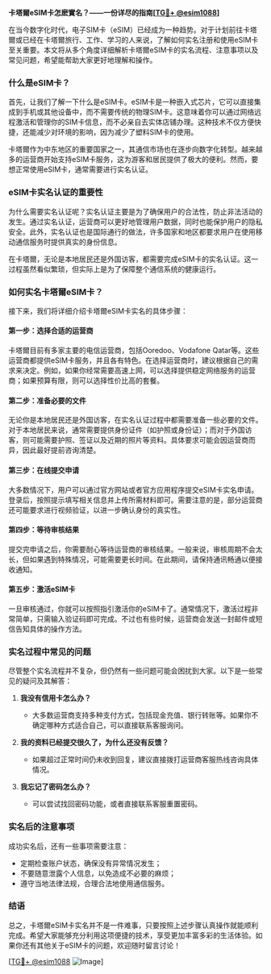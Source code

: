 **卡塔爾eSIM卡怎麽實名？——一份详尽的指南[[TG💪+ @esim1088](https://t.me/s/esim1088)]**

在当今数字化时代，电子SIM卡（eSIM）已经成为一种趋势。对于计划前往卡塔爾或已经在卡塔爾旅行、工作、学习的人来说，了解如何实名注册和使用eSIM卡至关重要。本文将从多个角度详细解析卡塔爾eSIM卡的实名流程、注意事项以及常见问题，希望能帮助大家更好地理解和操作。

### 什么是eSIM卡？

首先，让我们了解一下什么是eSIM卡。eSIM卡是一种嵌入式芯片，它可以直接集成到手机或其他设备中，而不需要传统的物理SIM卡。这意味着你可以通过网络远程激活和管理你的SIM卡信息，而不必亲自去实体店铺办理。这种技术不仅方便快捷，还能减少对环境的影响，因为减少了塑料SIM卡的使用。

卡塔爾作为中东地区的重要国家之一，其通信市场也在逐步向数字化转型。越来越多的运营商开始支持eSIM卡服务，这为游客和居民提供了极大的便利。然而，要想正常使用eSIM卡，通常需要进行实名认证。

### eSIM卡实名认证的重要性

为什么需要实名认证呢？实名认证主要是为了确保用户的合法性，防止非法活动的发生。通过实名认证，运营商可以更好地管理用户数据，同时也能保护用户的隐私安全。此外，实名认证也是国际通行的做法，许多国家和地区都要求用户在使用移动通信服务时提供真实的身份信息。

在卡塔爾，无论是本地居民还是外国访客，都需要完成eSIM卡的实名认证。这一过程虽然看似繁琐，但实际上是为了保障整个通信系统的健康运行。

### 如何实名卡塔爾eSIM卡？

接下来，我们将详细介绍卡塔爾eSIM卡实名的具体步骤：

#### 第一步：选择合适的运营商

卡塔爾目前有多家主要的电信运营商，包括Ooredoo、Vodafone Qatar等。这些运营商都提供eSIM卡服务，并且各有特色。在选择运营商时，建议根据自己的需求来决定。例如，如果你经常需要高速上网，可以选择提供稳定网络服务的运营商；如果预算有限，则可以选择性价比高的套餐。

#### 第二步：准备必要的文件

无论你是本地居民还是外国访客，在实名认证过程中都需要准备一些必要的文件。对于本地居民来说，通常需要提供身份证件（如护照或身份证）；而对于外国访客，则可能需要护照、签证以及近期的照片等资料。具体要求可能会因运营商而异，因此最好提前咨询清楚。

#### 第三步：在线提交申请

大多数情况下，用户可以通过官方网站或者官方应用程序提交eSIM卡实名申请。登录后，按照提示填写相关信息并上传所需材料即可。需要注意的是，部分运营商还可能要求进行视频验证，以进一步确认身份的真实性。

#### 第四步：等待审核结果

提交完申请之后，你需要耐心等待运营商的审核结果。一般来说，审核周期不会太长，但如果遇到特殊情况，可能需要更长时间。在此期间，请保持通讯畅通以便接收通知。

#### 第五步：激活eSIM卡

一旦审核通过，你就可以按照指引激活你的eSIM卡了。通常情况下，激活过程非常简单，只需输入验证码即可完成。不过也有些时候，运营商会发送一封邮件或短信告知具体的操作方法。

### 实名过程中常见的问题

尽管整个实名流程并不复杂，但仍然有一些问题可能会困扰到大家。以下是一些常见的疑问及其解答：

1. **我没有信用卡怎么办？**
   - 大多数运营商支持多种支付方式，包括现金充值、银行转账等。如果你不确定哪种方式适合自己，可以直接联系客服询问。

2. **我的资料已经提交很久了，为什么还没有反馈？**
   - 如果超过正常时间仍未收到回复，建议直接拨打运营商客服热线咨询具体情况。

3. **我忘记了密码怎么办？**
   - 可以尝试找回密码功能，或者直接联系客服重置密码。

### 实名后的注意事项

成功实名后，还有一些事项需要注意：

- 定期检查账户状态，确保没有异常情况发生；
- 不要随意泄露个人信息，以免造成不必要的麻烦；
- 遵守当地法律法规，合理合法地使用通信服务。

### 结语

总之，卡塔爾eSIM卡实名并不是一件难事，只要按照上述步骤认真操作就能顺利完成。希望大家能够充分利用这项便捷的技术，享受更加丰富多彩的生活体验。如果你还有其他关于eSIM卡的问题，欢迎随时留言讨论！

[[TG💪+ @esim1088](https://t.me/s/esim1088) ![Image](https://i.postimg.cc/4NQfJmqS/Snipaste-2025-05-13-00-14-12.png)]